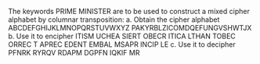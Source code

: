 The keywords PRIME MINISTER are to be used to construct a mixed cipher alphabet by columnar transposition:
  a. Obtain the cipher alphabet
    ABCDEFGHIJKLMNOPQRSTUVWXYZ
    PAKYRBLZICOMDQEFUNGVSHWTJX
  b. Use it to encipher
  ITISM UCHEA SIERT OBECR ITICA LTHAN TOBEC ORREC T
    APREC EDENT EMBAL MSAPR INCIP LE
  c. Use it to decipher
  PFNRK RYRQV RDAPM DGPFN IQKIF MR
